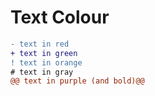 # Text Colour

```diff
- text in red
+ text in green
! text in orange
# text in gray
@@ text in purple (and bold)@@
```
